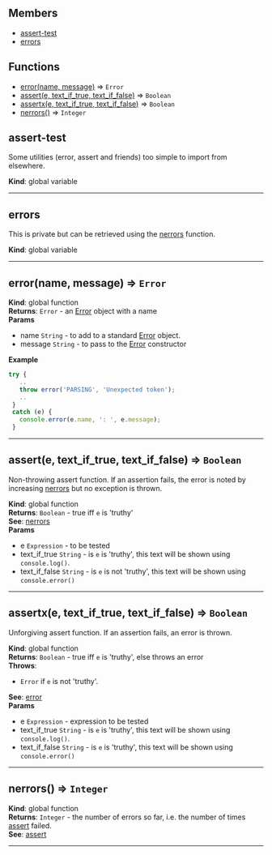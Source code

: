 ## Members

* [assert-test](#assert-test)
* [errors](#errors)

## Functions

* [error(name, message)](#error) ⇒ <code>Error</code>
* [assert(e, text_if_true, text_if_false)](#assert) ⇒ <code>Boolean</code>
* [assertx(e, text_if_true, text_if_false)](#assertx) ⇒ <code>Boolean</code>
* [nerrors()](#nerrors) ⇒ <code>Integer</code>

<a name="assert-test"></a>

## assert-test
Some utilities (error, assert and friends) too simple to import from
elsewhere.

**Kind**: global variable  

* * *

<a name="errors"></a>

## errors
This is private but can be retrieved using the [nerrors](#nerrors) function.

**Kind**: global variable  

* * *

<a name="error"></a>

## error(name, message) ⇒ <code>Error</code>
**Kind**: global function  
**Returns**: <code>Error</code> - an 
<a href="https://developer.mozilla.org/en-US/docs/Web/JavaScript/Reference/Global_Objects/Error">Error</a> object with a name  
**Params**

- name <code>String</code> - to add to a standard 
<a href="https://developer.mozilla.org/en-US/docs/Web/JavaScript/Reference/Global_Objects/Error">Error</a> object.
- message <code>String</code> - to pass to the 
<a href="https://developer.mozilla.org/en-US/docs/Web/JavaScript/Reference/Global_Objects/Error">Error</a> constructor

**Example**  
```js
try {
   ..
   throw error('PARSING', 'Unexpected token');
   ..
 }
 catch (e) {
   console.error(e.name, ': ', e.message);
 }
```

* * *

<a name="assert"></a>

## assert(e, text_if_true, text_if_false) ⇒ <code>Boolean</code>
Non-throwing assert function. If an assertion fails, the error is
noted by increasing [nerrors](#nerrors) but no exception is thrown.

**Kind**: global function  
**Returns**: <code>Boolean</code> - true iff `e` is 'truthy'  
**See**: [nerrors](#nerrors)  
**Params**

- e <code>Expression</code> - to be tested
- text_if_true <code>String</code> - is `e` is 'truthy', this text
  will be shown using `console.log()`.
- text_if_false <code>String</code> - is `e` is not 'truthy', this text
 will be shown using `console.error()`


* * *

<a name="assertx"></a>

## assertx(e, text_if_true, text_if_false) ⇒ <code>Boolean</code>
Unforgiving assert function. 
If an assertion fails, an error is thrown.

**Kind**: global function  
**Returns**: <code>Boolean</code> - true iff `e` is 'truthy', else throws an error  
**Throws**:

- <code>Error</code> if `e` is not 'truthy'.

**See**: [error](#error)  
**Params**

- e <code>Expression</code> - expression to be tested
- text_if_true <code>String</code> - is `e` is 'truthy', this text
  will be shown using `console.log()`.
- text_if_false <code>String</code> - is `e` is 'truthy', this text
 will be shown using `console.error()`


* * *

<a name="nerrors"></a>

## nerrors() ⇒ <code>Integer</code>
**Kind**: global function  
**Returns**: <code>Integer</code> - the number of errors so far, i.e. the number of times 
[assert](#assert) failed.  
**See**: [assert](#assert)  

* * *


